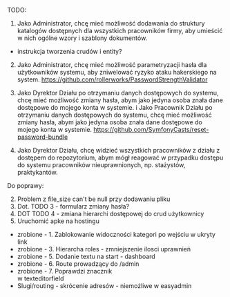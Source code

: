 TODO:

1. Jako Administrator, chcę mieć możliwość dodawania do struktury katalogów dostępnych dla wszystkich pracowników firmy, aby umieścić w nich ogólne wzory i szablony dokumentów. 
- instrukcja tworzenia crudów i entity?

2. Jako Administrator, chcę mieć możliwość parametryzacji  hasła dla użytkowników systemu, aby zniwelować ryzyko ataku hakerskiego na system.
https://github.com/rollerworks/PasswordStrengthValidator

3. Jako Dyrektor Działu po otrzymaniu danych dostępowych do systemu, chcę mieć możliwość zmiany hasła, abym jako jedyna osoba znała dane dostępowe do mojego konta w systemie.
i 
Jako  Pracownik Działu po otrzymaniu danych dostępowych do systemu, chcę mieć możliwość zmiany hasła, abym jako jedyna osoba znała dane dostępowe do mojego konta w systemie.
https://github.com/SymfonyCasts/reset-password-bundle

4. Jako Dyrektor Działu, chcę widzieć wszystkich pracowników z działu z dostępem do repozytorium, abym mógł reagować w przypadku dostępu do systemu pracowników nieuprawnionych, np. stażystów, praktykantów.  


Do poprawy:


2. Problem z file_size can't be null przy dodawaniu pliku
4. Dot. TODO 3 - formularz zmiany hasła?
9. DOT TODO 4 - zmiana hierarchi dostępowej do crud użytkownicy
10. Uruchomić apke na hostingu


- zrobione - 1. Zablokowanie widoczności kategori po wejściu w ukryty link
- zrobione - 3. Hierarcha roles - zmniejszenie ilosci uprawnień
- zrobione - 5. Dodanie textu na start - dashboard
- zrobione - 6. Route prowadzący do /admin
- zrobione - 7. Poprawdzi znacznik <div> w texteditorfield
- Slugi/routing - skrócenie adresów - niemożliwe w easyadmin